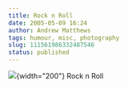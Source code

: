 ```yaml
---
title: Rock n Roll
date: 2005-05-09 16:24
author: Andrew Matthews
tags: humour, misc, photography
slug: 111561986332487546
status: published
---
```


![](http://photos1.blogger.com/blogger/6860/929/0/rocknroll-763324.jpg){width="200"}
Rock n Roll
